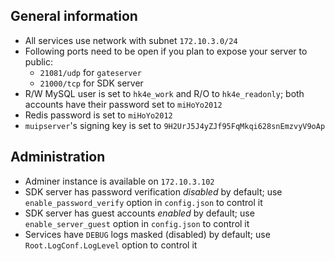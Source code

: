 ## General information
- All services use network with subnet `172.10.3.0/24`
- Following ports need to be open if you plan to expose your server to public:
    - `21081/udp` for `gateserver`
    - `21000/tcp` for SDK server
- R/W MySQL user is set to `hk4e_work` and R/O to `hk4e_readonly`; both accounts have their password set to `miHoYo2012`
- Redis password is set to `miHoYo2012`
- `muipserver`'s signing key is set to `9H2UrJ5J4yZJf95FqMkqi628snEmzvyV9oAp`

## Administration
- Adminer instance is available on `172.10.3.102`
- SDK server has password verification _disabled_ by default; use `enable_password_verify` option in `config.json` to control it
- SDK server has guest accounts _enabled_ by default; use `enable_server_guest` option in `config.json` to control it
- Services have `DEBUG` logs masked (disabled) by default; use `Root.LogConf.LogLevel` option to control it